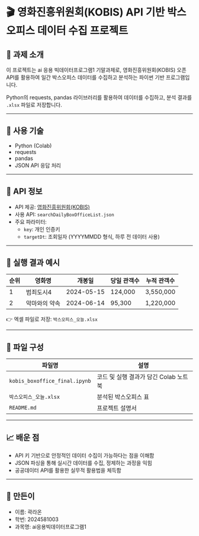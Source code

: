 # 🎬 영화진흥위원회(KOBIS) API 기반 박스오피스 데이터 수집 프로젝트

## 📌 과제 소개
이 프로젝트는 ai 응용 빅데이터프로그램1 기말과제로, 영화진흥위원회(KOBIS) 오픈 API를 활용하여 일간 박스오피스 데이터를 수집하고 분석하는 파이썬 기반 프로그램입니다.

Python의 requests, pandas 라이브러리를 활용하여 데이터를 수집하고, 분석 결과를 `.xlsx` 파일로 저장합니다.

---

## 🔧 사용 기술
- Python (Colab)
- requests
- pandas
- JSON API 응답 처리

---

## 🔗 API 정보
- API 제공: [영화진흥위원회(KOBIS)](http://www.kobis.or.kr/kobisopenapi/homepg/main/main.do)
- 사용 API: `searchDailyBoxOfficeList.json`
- 주요 파라미터:
  - `key`: 개인 인증키
  - `targetDt`: 조회일자 (YYYYMMDD 형식, 하루 전 데이터 사용)

---

## 📂 실행 결과 예시

| 순위 | 영화명     | 개봉일     | 당일 관객수 | 누적 관객수 |
|------|------------|------------|--------------|--------------|
| 1    | 범죄도시4  | 2024-05-15 | 124,000       | 3,550,000     |
| 2    | 악마와의 약속 | 2024-06-14 | 95,300        | 1,220,000     |

👉 엑셀 파일로 저장: `박스오피스_오늘.xlsx`

---

## 📁 파일 구성
| 파일명 | 설명 |
|--------|------|
| `kobis_boxoffice_final.ipynb` | 코드 및 실행 결과가 담긴 Colab 노트북 |
| `박스오피스_오늘.xlsx` | 분석된 박스오피스 표 |
| `README.md` | 프로젝트 설명서 |

---

## 📈 배운 점
- API 키 기반으로 안정적인 데이터 수집이 가능하다는 점을 이해함
- JSON 파싱을 통해 실시간 데이터를 수집, 정제하는 과정을 익힘
- 공공데이터 API를 활용한 실무적 활용법을 체득함

---

## 👤 만든이
- 이름: 곽라온
- 학번: 2024581003
- 과목명: ai응용빅데이터프로그램1
